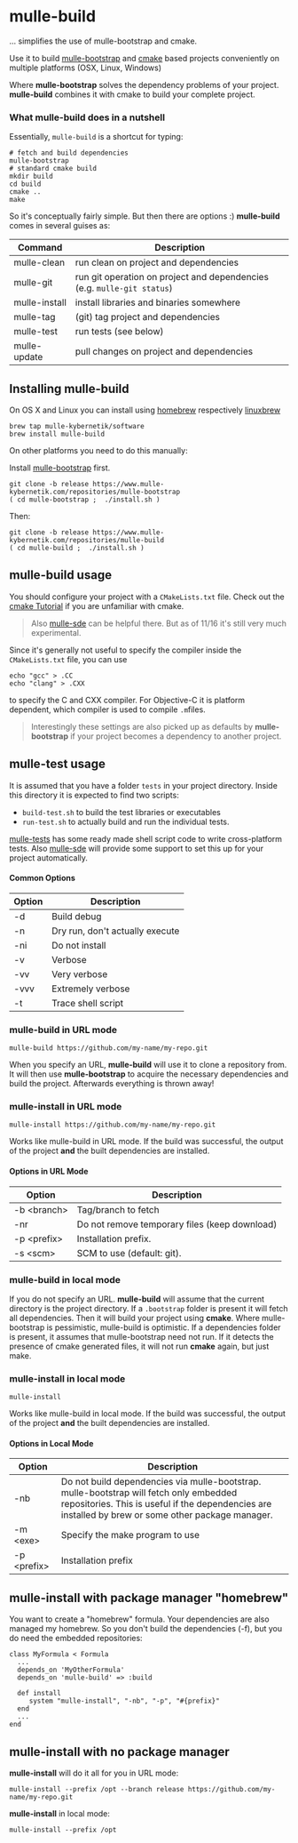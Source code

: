 # mulle-build

... simplifies the use of mulle-bootstrap and cmake.

Use it to build [mulle-bootstrap](//www.mulle-kybernetik.com/software/git/mulle-bootstrap) and [cmake](//gitlab.kitware.com/cmake/cmake) based
projects conveniently on multiple platforms (OSX, Linux, Windows)

Where **mulle-bootstrap** solves the dependency problems of your project.
**mulle-build** combines it with cmake to build your complete project.


### What mulle-build does in a nutshell


Essentially, `mulle-build` is a shortcut for typing:


```
# fetch and build dependencies
mulle-bootstrap
# standard cmake build
mkdir build
cd build
cmake ..
make
```

So it's conceptually fairly simple. But then there are options :)
**mulle-build** comes in several guises as:


Command       | Description
--------------|-------------------
mulle-clean   | run clean on project and dependencies
mulle-git     | run git operation on project and dependencies (e.g. `mulle-git status`)
mulle-install | install libraries and binaries somewhere
mulle-tag     | (git) tag project and dependencies
mulle-test    | run tests (see below)
mulle-update  | pull changes on project and dependencies



## Installing mulle-build

On OS X and Linux you can install using [homebrew](//brew.sh) respectively [linuxbrew](//linuxbrew.sh)

```
brew tap mulle-kybernetik/software
brew install mulle-build
```

On other platforms you need to do this manually:

Install [mulle-bootstrap](//www.mulle-kybernetik.com/repositories/mulle-bootstrap)
first.

```
git clone -b release https://www.mulle-kybernetik.com/repositories/mulle-bootstrap
( cd mulle-bootstrap ;  ./install.sh )
```

Then:

```
git clone -b release https://www.mulle-kybernetik.com/repositories/mulle-build
( cd mulle-build ;  ./install.sh )
```


## mulle-build usage

You should configure your project with a `CMakeLists.txt` file. Check out the [cmake Tutorial](https://cmake.org/cmake-tutorial/) if you are unfamiliar with cmake.
> Also [mulle-sde](//www.mulle-kybernetik.com/repositories/mulle-sde) can be
> helpful there. But as of 11/16 it's still very much experimental.


Since it's generally not useful to specify the compiler inside the `CMakeLists.txt` file, you can use

```
echo "gcc" > .CC
echo "clang" > .CXX
```

to specify the C and CXX compiler. For Objective-C it is platform dependent, which compiler is used to compile `.m`files.

> Interestingly these settings are also picked up as defaults by
> **mulle-bootstrap** if your project becomes a dependency to another
> project.


## mulle-test usage

It is assumed that you have a folder `tests` in your project directory.
Inside this directory it is expected to find two scripts:

* `build-test.sh` to build the test libraries or executables
* `run-test.sh` to actually build and run the individual tests.


[mulle-tests](//www.mulle-kybernetik.com/repositories/mulle-tests) has
some ready made shell script code to write cross-platform tests.
Also [mulle-sde](//www.mulle-kybernetik.com/repositories/mulle-sde) will
provide some support to set this up for your project automatically.



#### Common Options

Option      | Description                                   |
------------|-----------------------------------------------|
-d          | Build debug                                   |
-n          | Dry run, don't actually execute               |
-ni         | Do not install                                |
-v          | Verbose                                       |
-vv         | Very verbose                                  |
-vvv        | Extremely verbose                             |
-t          | Trace shell script                            |


### mulle-build in URL mode

```
mulle-build https://github.com/my-name/my-repo.git
```

When you specify an URL, **mulle-build** will use it to clone a repository
from. It will then use **mulle-bootstrap** to acquire the necessary
dependencies and build the project. Afterwards everything is thrown away!


### mulle-install in URL mode

```
mulle-install https://github.com/my-name/my-repo.git
```

Works like mulle-build in URL mode. If the build was successful, the output
of the project **and** the built dependencies are installed.


#### Options in URL Mode

Option            |  Description                                  |
------------------|-----------------------------------------------|
-b &lt;branch&gt; | Tag/branch to fetch                           |
-nr               | Do not remove temporary files (keep download) |
-p &lt;prefix&gt; | Installation prefix.                          |
-s &lt;scm&gt;    | SCM to use (default: git).                    |


### mulle-build in local mode

If you do not specify an URL. **mulle-build** will assume that the current
directory is the project directory. If a `.bootstrap` folder is present it
will fetch all dependencies. Then it will build your project using **cmake**.
Where mulle-bootstrap is pessimistic, mulle-build is optimistic. If a
dependencies folder is present, it assumes that mulle-bootstrap need not run.
If it detects the presence of cmake generated files, it will not run **cmake**
again, but just make.


### mulle-install in local mode

```
mulle-install
```

Works like mulle-build in local mode. If the build was successful, the output
of the project **and** the built dependencies are installed.


#### Options in Local Mode

Option            | Description                                   |
------------------|-----------------------------------------------|
-nb               | Do not build dependencies via mulle-bootstrap. mulle-bootstrap will fetch only embedded repositories. This is useful if the dependencies are installed by brew or some other package manager.  |
-m &lt;exe&gt;    | Specify the make program to use               |
-p &lt;prefix&gt; | Installation prefix                           |


## mulle-install with package manager "homebrew"

You want to create a "homebrew" formula. Your dependencies are also managed
my homebrew. So you don't build the dependencies (-f), but you do need the
embedded repositories:

```
class MyFormula < Formula
  ...
  depends_on 'MyOtherFormula'
  depends_on 'mulle-build' => :build

  def install
     system "mulle-install", "-nb", "-p", "#{prefix}"
  end
  ...
end
```

## mulle-install with no package manager

**mulle-install** will do it all for you in URL mode:

```
mulle-install --prefix /opt --branch release https://github.com/my-name/my-repo.git
```

**mulle-install** in local mode:

```
mulle-install --prefix /opt
```




